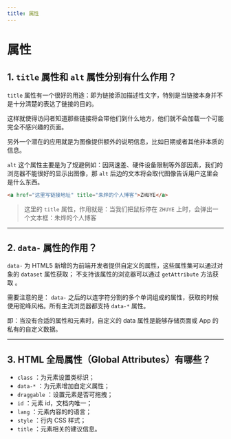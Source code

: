 ```yaml
---
title: 属性
---
```


# 属性

## 1. `title` 属性和 `alt` 属性分别有什么作用？

`title` 属性有一个很好的用途：即为链接添加描述性文字，特别是当链接本身并不是十分清楚的表达了链接的目的。

这样就使得访问者知道那些链接将会带他们到什么地方，他们就不会加载一个可能完全不感兴趣的页面。

另外一个潜在的应用就是为图像提供额外的说明信息，比如日期或者其他非本质的信息。

`alt` 这个属性主要是为了规避例如：因网速差、硬件设备限制等外部因素，我们的浏览器不能很好的显示出图像，那 `alt` 后边的文本将会取代图像告诉用户这里会是什么东西。

```html title="示例"
<a href="这里写链接地址" title="朱烨的个人博客">ZHUYE</a>
```

> 这里的 `title` 属性，作用就是：当我们把鼠标停在 `ZHUYE` 上时，会弹出一个文本框：朱烨的个人博客

***

## 2. `data-` 属性的作用？

`data-` 为 HTML5 新增的为前端开发者提供自定义的属性，这些属性集可以通过对象的 `dataset` 属性获取；
不支持该属性的浏览器可以通过 `getAttribute` 方法获取 。

需要注意的是： `data-` 之后的以连字符分割的多个单词组成的属性，获取的时候使用驼峰风格。所有主流浏览器都支持 `data-*` 属性。

即：当没有合适的属性和元素时，自定义的 data 属性是能够存储页面或 App 的私有的自定义数据。

***

## 3. HTML 全局属性（Global Attributes）有哪些？

- `class` ：为元素设置类标识；
- `data-*` ：为元素增加自定义属性；
- `draggable` ：设置元素是否可拖拽；
- `id` ：元素 id，文档内唯一；
- `lang` ：元素内容的的语言；
- `style` ：行内 CSS 样式；
- `title` ：元素相关的建议信息。